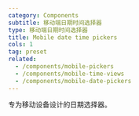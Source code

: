 ```yaml
---
category: Components
subtitle: 移动端日期时间选择器
type: 移动端日期时间选择器
title: Mobile date time pickers
cols: 1
tag: preset
related:
  - /components/mobile-pickers
  - /components/mobile-time-views
  - /components/mobile-date-pickers
---
```


专为移动设备设计的日期选择器。

